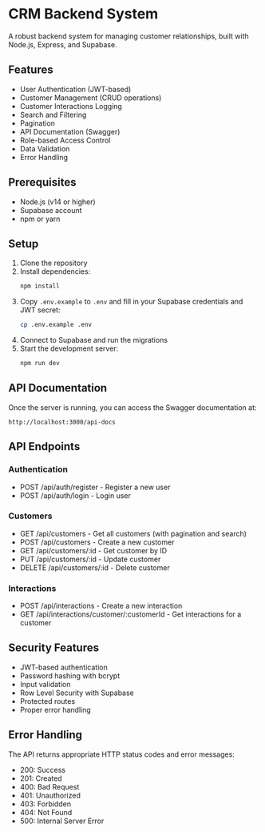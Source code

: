 # CRM Backend System

A robust backend system for managing customer relationships, built with Node.js, Express, and Supabase.

## Features

- User Authentication (JWT-based)
- Customer Management (CRUD operations)
- Customer Interactions Logging
- Search and Filtering
- Pagination
- API Documentation (Swagger)
- Role-based Access Control
- Data Validation
- Error Handling

## Prerequisites

- Node.js (v14 or higher)
- Supabase account
- npm or yarn

## Setup

1. Clone the repository
2. Install dependencies:
   ```bash
   npm install
   ```
3. Copy `.env.example` to `.env` and fill in your Supabase credentials and JWT secret:
   ```bash
   cp .env.example .env
   ```
4. Connect to Supabase and run the migrations
5. Start the development server:
   ```bash
   npm run dev
   ```

## API Documentation

Once the server is running, you can access the Swagger documentation at:
```
http://localhost:3000/api-docs
```

## API Endpoints

### Authentication
- POST /api/auth/register - Register a new user
- POST /api/auth/login - Login user

### Customers
- GET /api/customers - Get all customers (with pagination and search)
- POST /api/customers - Create a new customer
- GET /api/customers/:id - Get customer by ID
- PUT /api/customers/:id - Update customer
- DELETE /api/customers/:id - Delete customer

### Interactions
- POST /api/interactions - Create a new interaction
- GET /api/interactions/customer/:customerId - Get interactions for a customer

## Security Features

- JWT-based authentication
- Password hashing with bcrypt
- Input validation
- Row Level Security with Supabase
- Protected routes
- Proper error handling

## Error Handling

The API returns appropriate HTTP status codes and error messages:

- 200: Success
- 201: Created
- 400: Bad Request
- 401: Unauthorized
- 403: Forbidden
- 404: Not Found
- 500: Internal Server Error